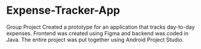 # Expense-Tracker-App
Group Project
Created a prototype for an application that tracks day-to-day expenses. Frontend was created using Figma and backend was coded in Java. The entire project was put together using Android Project Studio.
